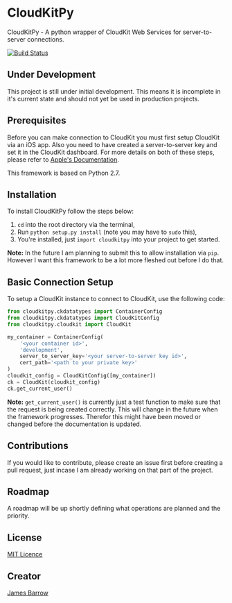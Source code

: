 # CloudKitPy
CloudKitPy - A python wrapper of CloudKit Web Services for server-to-server connections.

[![Build Status](https://travis-ci.org/Baza207/CloudKitPy.svg?branch=master)](https://travis-ci.org/Baza207/CloudKitPy)

## Under Development

This project is still under initial development. This means it is incomplete in it's current state and should not yet be used in production projects.

## Prerequisites
Before you can make connection to CloudKit you must  first setup CloudKit via an iOS app. Also you need to have created a server-to-server key and set it in the CloudKit dashboard. For more details on both of these steps, please refer to [Apple's Documentation](https://developer.apple.com/library/ios/documentation/DataManagement/Conceptual/CloutKitWebServicesReference/SettingUpWebServices/SettingUpWebServices.html#//apple_ref/doc/uid/TP40015240-CH24-SW6).

This framework is based on Python 2.7.

## Installation
To install CloudKitPy follow the steps below:

1. `cd` into the root directory via the terminal,
2. Run `python setup.py install` (note you may have to `sudo` this),
3. You're installed, just `import cloudkitpy` into your project to get started.

**Note:** In the future I am planning to submit this to allow installation via `pip`. However I want this framework to be a lot more fleshed out before I do that.

## Basic Connection Setup
To setup a CloudKit instance to connect to CloudKit, use the following code:

```python
from cloudkitpy.ckdatatypes import ContainerConfig
from cloudkitpy.ckdatatypes import CloudKitConfig
from cloudkitpy.cloudkit import CloudKit

my_container = ContainerConfig(
    '<your container id>',
    'development',
    server_to_server_key='<your server-to-server key id>',
    cert_path='<path to your private key>'
)
cloudkit_config = CloudKitConfig([my_container])
ck = CloudKit(cloudkit_config)
ck.get_current_user()
```

**Note:** `get_current_user()` is currently just a test function to make sure that the request is being created correctly. This will change in the future when the framework progresses. Therefor this might have been moved or changed before the documentation is updated.

## Contributions

If you would like to contribute, please create an issue first before creating a pull request, just incase I am already working on that part of the project.

## Roadmap

A roadmap will be up shortly defining what operations are planned and the priority.

## License

[MIT Licence](LICENSE)

## Creator

[James Barrow](james@pigonahill.com)
